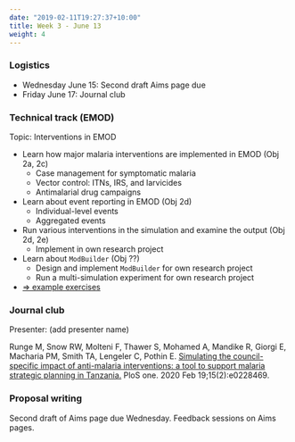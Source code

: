 ```yaml
---
date: "2019-02-11T19:27:37+10:00"
title: Week 3 - June 13
weight: 4
---
```


<!--more-->

### Logistics

- Wednesday June 15: Second draft Aims page due
- Friday June 17: Journal club

### Technical track (EMOD)

Topic: Interventions in EMOD

- Learn how major malaria interventions are implemented in EMOD (Obj 2a, 2c)
    + Case management for symptomatic malaria
    + Vector control: ITNs, IRS, and larvicides
    + Antimalarial drug campaigns
- Learn about event reporting in EMOD (Obj 2d)
    + Individual-level events
    + Aggregated events
- Run various interventions in the simulation and examine the output (Obj 2d, 2e)
    + Implement in own research project
- Learn about `ModBuilder` (Obj ??)
    + Design and implement `ModBuilder` for own research project
    + Run a multi-simulation experiment for own research project
- [=> example exercises](https://github.com/numalariamodeling/faculty-enrich-2022-examples#week-3-interventions-in-emod-)

### Journal club

Presenter: (add presenter name)

Runge M, Snow RW, Molteni F, Thawer S, Mohamed A, Mandike R, Giorgi E, Macharia PM, Smith TA, Lengeler C, Pothin E. 
[Simulating the council-specific impact of anti-malaria interventions: a tool to support malaria strategic planning in 
Tanzania.](https://journals.plos.org/plosone/article?id=10.1371/journal.pone.0228469) PloS one. 2020 Feb 19;15(2):e0228469.

### Proposal writing

Second draft of Aims page due Wednesday. Feedback sessions on Aims pages.